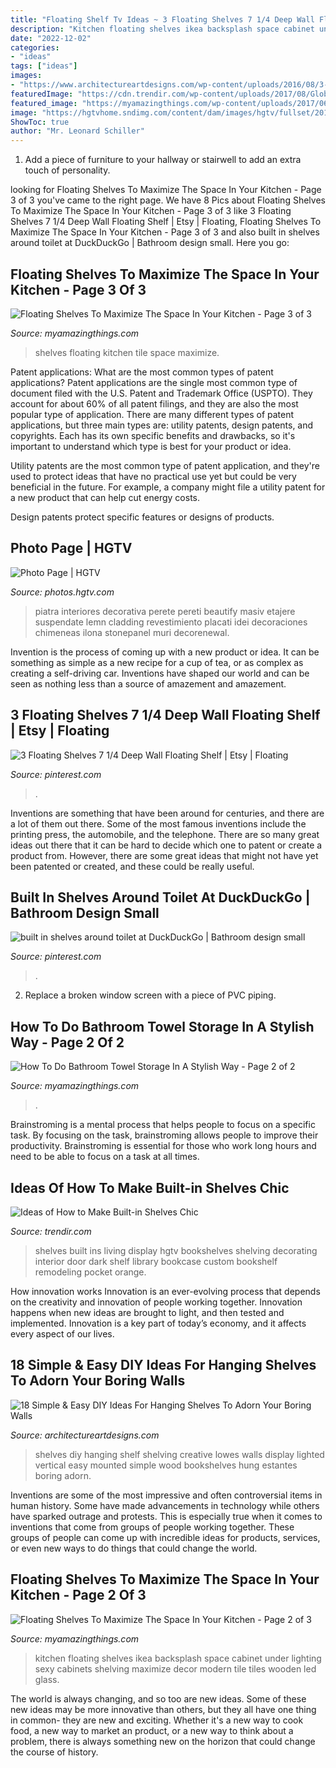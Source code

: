 ```yaml
---
title: "Floating Shelf Tv Ideas ~ 3 Floating Shelves 7 1/4 Deep Wall Floating Shelf"
description: "Kitchen floating shelves ikea backsplash space cabinet under lighting sexy cabinets shelving maximize decor modern tile tiles wooden led glass"
date: "2022-12-02"
categories:
- "ideas"
tags: ["ideas"]
images:
- "https://www.architectureartdesigns.com/wp-content/uploads/2016/08/3-6-630x358.jpg"
featuredImage: "https://cdn.trendir.com/wp-content/uploads/2017/08/Global-display-shelves-900x1200.jpg"
featured_image: "https://myamazingthings.com/wp-content/uploads/2017/06/towel-storage-6.jpg"
image: "https://hgtvhome.sndimg.com/content/dam/images/hgtv/fullset/2015/1/21/0/L-Evans-Design-Group_Lake-Residence-trophy-display.jpg.rend.hgtvcom.616.924.suffix/1421865509389.jpeg"
ShowToc: true
author: "Mr. Leonard Schiller"
---
```



1. Add a piece of furniture to your hallway or stairwell to add an extra touch of personality.

	

		
looking for Floating Shelves To Maximize The Space In Your Kitchen - Page 3 of 3 you've came to the right page. We have 8 Pics about Floating Shelves To Maximize The Space In Your Kitchen - Page 3 of 3 like 3 Floating Shelves 7 1/4 Deep Wall Floating Shelf | Etsy | Floating, Floating Shelves To Maximize The Space In Your Kitchen - Page 3 of 3 and also built in shelves around toilet at DuckDuckGo | Bathroom design small. Here you go:
		
    
## Floating Shelves To Maximize The Space In Your Kitchen - Page 3 Of 3

<img loading=lazy src="http://myamazingthings.com/wp-content/uploads/2016/12/tile.jpg" onerror="this.onerror=null;this.src='https://tse3.mm.bing.net/th?id=OIP.Fc-GkQ8i1X6S3UqcYhJPNQHaLH&amp;pid=15.1';" alt="Floating Shelves To Maximize The Space In Your Kitchen - Page 3 of 3">

_Source: myamazingthings.com_

>shelves floating kitchen tile space maximize. 

	

Patent applications: What are the most common types of patent applications?
Patent applications are the single most common type of document filed with the U.S. Patent and Trademark Office (USPTO). They account for about 60% of all patent filings, and they are also the most popular type of application.
There are many different types of patent applications, but three main types are: utility patents, design patents, and copyrights. Each has its own specific benefits and drawbacks, so it's important to understand which type is best for your product or idea.

 Utility patents are the most common type of patent application, and they're used to protect ideas that have no practical use yet but could be very beneficial in the future. For example, a company might file a utility patent for a new product that can help cut energy costs.

Design patents protect specific features or designs of products.

    
## Photo Page | HGTV

<img loading=lazy src="https://hgtvhome.sndimg.com/content/dam/images/hgtv/fullset/2015/1/21/0/L-Evans-Design-Group_Lake-Residence-trophy-display.jpg.rend.hgtvcom.616.924.suffix/1421865509389.jpeg" onerror="this.onerror=null;this.src='https://tse2.mm.bing.net/th?id=OIP.PzLB8v0uOB4rr6UDFjSv1QHaLH&amp;pid=15.1';" alt="Photo Page | HGTV">

_Source: photos.hgtv.com_

>piatra interiores decorativa perete pereti beautify masiv etajere suspendate lemn cladding revestimiento placati idei decoraciones chimeneas ilona stonepanel muri decorenewal. 

	

Invention is the process of coming up with a new product or idea. It can be something as simple as a new recipe for a cup of tea, or as complex as creating a self-driving car. Inventions have shaped our world and can be seen as nothing less than a source of amazement and amazement.

    
## 3 Floating Shelves 7 1/4 Deep Wall Floating Shelf | Etsy | Floating

<img loading=lazy src="https://i.pinimg.com/736x/6c/93/e1/6c93e1ff72191e5ae0452e30cc0ff26b.jpg" onerror="this.onerror=null;this.src='https://tse2.mm.bing.net/th?id=OIP.8eM7K1ZSp-6CHJIxEw6_mQHaJ3&amp;pid=15.1';" alt="3 Floating Shelves 7 1/4 Deep Wall Floating Shelf | Etsy | Floating">

_Source: pinterest.com_

>. 

	

Inventions are something that have been around for centuries, and there are a lot of them out there. Some of the most famous inventions include the printing press, the automobile, and the telephone. There are so many great ideas out there that it can be hard to decide which one to patent or create a product from. However, there are some great ideas that might not have yet been patented or created, and these could be really useful.

    
## Built In Shelves Around Toilet At DuckDuckGo | Bathroom Design Small

<img loading=lazy src="https://i.pinimg.com/736x/05/bc/71/05bc713554a91d053689dc00ee9e3ea4.jpg" onerror="this.onerror=null;this.src='https://tse1.mm.bing.net/th?id=OIP.Vyg1LbWQEHC_r8qu4QSjVAHaLO&amp;pid=15.1';" alt="built in shelves around toilet at DuckDuckGo | Bathroom design small">

_Source: pinterest.com_

>. 

	

2. Replace a broken window screen with a piece of PVC piping.

    
## How To Do Bathroom Towel Storage In A Stylish Way - Page 2 Of 2

<img loading=lazy src="https://myamazingthings.com/wp-content/uploads/2017/06/towel-storage-6.jpg" onerror="this.onerror=null;this.src='https://tse1.mm.bing.net/th?id=OIP.xEqLoaLlHp86ZksMkWQGjAHaLH&amp;pid=15.1';" alt="How To Do Bathroom Towel Storage In A Stylish Way - Page 2 of 2">

_Source: myamazingthings.com_

>. 

	

Brainstroming is a mental process that helps people to focus on a specific task. By focusing on the task, brainstroming allows people to improve their productivity. Brainstroming is essential for those who work long hours and need to be able to focus on a task at all times.

    
## Ideas Of How To Make Built-in Shelves Chic

<img loading=lazy src="https://cdn.trendir.com/wp-content/uploads/2017/08/Global-display-shelves-900x1200.jpg" onerror="this.onerror=null;this.src='https://tse3.mm.bing.net/th?id=OIP.BTXH2umeuFlY6dSrxc-WwAHaJ4&amp;pid=15.1';" alt="Ideas of How to Make Built-in Shelves Chic">

_Source: trendir.com_

>shelves built ins living display hgtv bookshelves shelving decorating interior door dark shelf library bookcase custom bookshelf remodeling pocket orange. 

	

How innovation works
Innovation is an ever-evolving process that depends on the creativity and innovation of people working together. Innovation happens when new ideas are brought to light, and then tested and implemented. Innovation is a key part of today’s economy, and it affects every aspect of our lives.

    
## 18 Simple &amp; Easy DIY Ideas For Hanging Shelves To Adorn Your Boring Walls

<img loading=lazy src="https://www.architectureartdesigns.com/wp-content/uploads/2016/08/3-6-630x358.jpg" onerror="this.onerror=null;this.src='https://tse2.mm.bing.net/th?id=OIP.5z5PzFLa0nfmyvKVKLippQHaEN&amp;pid=15.1';" alt="18 Simple &amp; Easy DIY Ideas For Hanging Shelves To Adorn Your Boring Walls">

_Source: architectureartdesigns.com_

>shelves diy hanging shelf shelving creative lowes walls display lighted vertical easy mounted simple wood bookshelves hung estantes boring adorn. 

	

Inventions are some of the most impressive and often controversial items in human history. Some have made advancements in technology while others have sparked outrage and protests. This is especially true when it comes to inventions that come from groups of people working together. These groups of people can come up with incredible ideas for products, services, or even new ways to do things that could change the world.

    
## Floating Shelves To Maximize The Space In Your Kitchen - Page 2 Of 3

<img loading=lazy src="http://myamazingthings.com/wp-content/uploads/2016/12/floating-shelves-under-kitchen-cabinets-rustic-Baby-Modern-Compact-Appliances-Kitchen-Sprinklers-1024x682.jpg" onerror="this.onerror=null;this.src='https://tse2.mm.bing.net/th?id=OIP.3Sv_3aRiSSzXnj1M-w7I2gHaE7&amp;pid=15.1';" alt="Floating Shelves To Maximize The Space In Your Kitchen - Page 2 of 3">

_Source: myamazingthings.com_

>kitchen floating shelves ikea backsplash space cabinet under lighting sexy cabinets shelving maximize decor modern tile tiles wooden led glass. 

	

The world is always changing, and so too are new ideas. Some of these new ideas may be more innovative than others, but they all have one thing in common- they are new and exciting. Whether it's a new way to cook food, a new way to market an product, or a new way to think about a problem, there is always something new on the horizon that could change the course of history.

